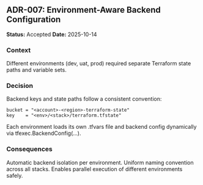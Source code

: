 ## ADR-007: Environment-Aware Backend Configuration

**Status:** Accepted
**Date:** 2025-10-14

### Context

Different environments (dev, uat, prod) required separate Terraform state paths and variable sets.

### Decision

Backend keys and state paths follow a consistent convention:

```
bucket = "<account>-<region>-terraform-state"
key    = "<env>/<stack>/terraform.tfstate"
```

Each environment loads its own .tfvars file and backend config dynamically via tfexec.BackendConfig(...).

### Consequences

Automatic backend isolation per environment.
Uniform naming convention across all stacks.
Enables parallel execution of different environments safely.